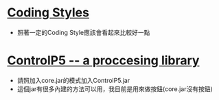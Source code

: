 # [Coding Styles](https://google.github.io/styleguide/javaguide.html)
+ 照著一定的Coding Style應該會看起來比較好一點

# [ControlP5 -- a proccesing library](http://www.sojamo.de/libraries/controlP5/)
+ 請照加入core.jar的模式加入ControlP5.jar
+ 這個jar有很多內建的方法可以用，我目前是用來做按鈕(core.jar沒有按鈕)